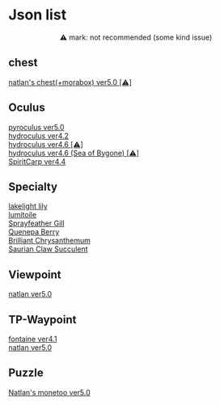 <body>
  <h1>Json list</h1>
  <div align="center">
    <a>⚠︎ mark: not recommended (some kind issue)</a>
  </div>
  <h2>chest</h2>
  <a href="/chest/natlan/5.0/README.md">natlan's chest(+morabox) ver5.0 [⚠︎]</a></br>
  <h2>Oculus</h2>
  <a href="/oculus/pyroculus/5.0/README.md">pyroculus ver5.0</a></br>
  <a href="/oculus/hydroculus/4.2/README.md">hydroculus ver4.2</a></br>
  <a href="/oculus/hydroculus/4.6/README.md">hydroculus ver4.6 [⚠︎]</a></br>
  <a href="/oculus/hydroculus/4.6_SeaOfBygone/README.md">hydroculus ver4.6 (Sea of Bygone) [⚠︎]</a></br>
  <a href="/oculus/SpiritCarp/4.4/README.md">SpiritCarp ver4.4</a></br>
  <h2>Specialty</h2>
  <a href="/specialty/lakelight%20lily/README.md">lakelight lily</a></br>
  <a href="/specialty/lumitoile/README.md">lumitoile</a></br>
  <a href="/specialty/SprayfeatherGill/README.md">Sprayfeather Gill</a></br>
  <a href="/specialty/QuenepaBerry/README.md">Quenepa Berry</a></br>
  <a href="/specialty/BrilliantChrysanthemum/README.md">Brilliant Chrysanthemum</a></br>
  <a href="/specialty/SaurianClawSucculent/README.md">Saurian Claw Succulent</a></br>
  <h2>Viewpoint</h2>
  <a href="/viewpoint/natlan/5.0/README.md">natlan ver5.0</a></br>
  <h2>TP-Waypoint</h2>
  <a href="/teleport-waypoint/fontaine/json/4.1/README.md">fontaine ver4.1</a></br>
  <a href="/teleport-waypoint/natlan/5.0/README.md">natlan ver5.0</a></br>
  <h2>Puzzle</h2>
  <a href="/puzzle/natlan/monetoo/5.0/README.md">Natlan's monetoo ver5.0</a></br>
</body>
